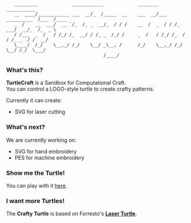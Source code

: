        _________             ____________             ________             ___________     
       __  ____/____________ ___  __/_  /_____  __    ___  __/___  __________  /___  /____ 
       _  /    __  ___/  __ `/_  /_ _  __/_  / / /    __  /  _  / / /_  ___/  __/_  /_  _ \
       / /___  _  /   / /_/ /_  __/ / /_ _  /_/ /     _  /   / /_/ /_  /   / /_ _  / /  __/
       \____/  /_/    \__,_/ /_/    \__/ _\__, /      /_/    \__,_/ /_/    \__/ /_/  \___/ 
                                         /____/                                            


### What's this?

**TurtleCraft** is a Sandbox for Computational Craft.  
You can control a LOGO-style turtle to create crafty patterns.

Currently it can create:

* SVG for laser cutting

### What's next?

We are currently working on:

* SVG for hand embroidery
* PES for machine embroidery

### Show me the Turtle!

You can play with it [here](http://bitcraftlab.github.com/turtlecraft/).

### I want more Turtles!

The **Crafty Turtle** is based on Forresto's [**Laser Turtle**](https://github.com/forresto/turtle-svg).
